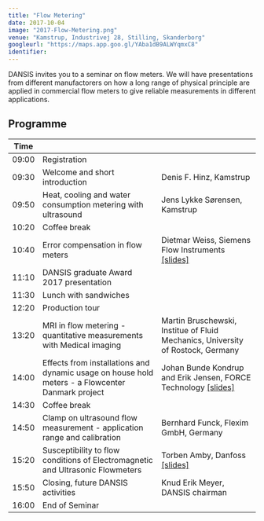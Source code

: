 ```yaml
---
title: "Flow Metering"
date: 2017-10-04
image: "2017-Flow-Metering.png"
venue: "Kamstrup, Industrivej 28, Stilling, Skanderborg"
googleurl: "https://maps.app.goo.gl/YAba1dB9ALWYqmxC8"
identifier:
---
```


DANSIS invites you to a seminar on flow meters. We will have presentations from different manufactorers on how a long range of physical principle are applied in commercial flow meters to give reliable measurements in different applications. 



## Programme

| Time  |             |             |
| ----- | ----------- | ----------- |
| 09:00 | Registration|             |
|09:30 | Welcome and short introduction   |Denis F. Hinz, Kamstrup|
|09:50 |Heat, cooling and water consumption metering with ultrasound |Jens Lykke Sørensen, Kamstrup|
| 10:20 | Coffee break | |
| 10:40 |Error compensation in flow meters| Dietmar Weiss, Siemens Flow Instruments <a href="https://foreninglet-cms-files.s3-eu-west-1.amazonaws.com/2282/aMCgnRkhZaXL.pdf">[slides]</a>|
| 11:10 | DANSIS graduate Award 2017 presentation| |
| 11:30 |Lunch with sandwiches|  |
| 12:20 |Production tour | |
| 13:20 | MRI in flow metering - quantitative measurements with Medical imaging | Martin Bruschewski, Institue of Fluid Mechanics, University of Rostock, Germany|
| 14:00 | Effects from installations and dynamic usage on house hold meters - a Flowcenter Danmark project | Johan Bunde Kondrup and Erik Jensen, FORCE Technology <a href="https://foreninglet-cms-files.s3-eu-west-1.amazonaws.com/2282/pqtKs6emRNFC.pdf">[slides]</a>|
| 14:30 | Coffee break | |
| 14:50 | Clamp on ultrasound flow measurement - application range and calibration | Bernhard Funck, Flexim GmbH, Germany |
| 15:20 | Susceptibility to flow conditions of Electromagnetic and Ultrasonic Flowmeters | Torben Amby, Danfoss <a href="https://foreninglet-cms-files.s3-eu-west-1.amazonaws.com/2282/DC83DFtaKQKL.pdf">[slides]</a>|
| 15:50 | Closing, future DANSIS activities | Knud Erik Meyer, DANSIS chairman |
| 16:00 | End of Seminar | |